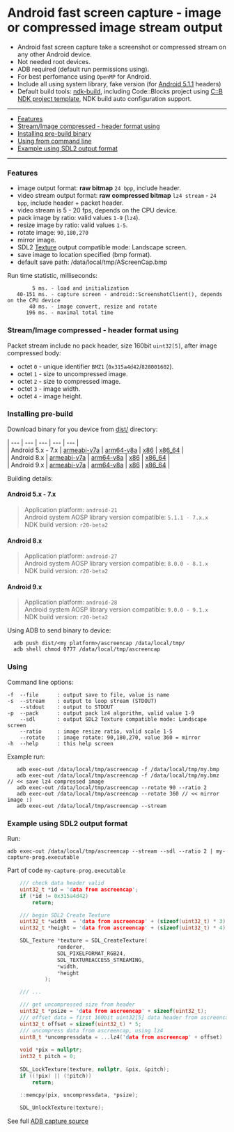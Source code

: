 # Android fast screen capture - image or compressed image stream output

- Android fast screen capture take a screenshot or compressed stream on any other Android device.  
- Not needed root devices.   
- ADB required (default run permissions using).  
- For best perfomance using `OpenMP` for Android.
- Include all using system library, fake version (for [Android 5.1.1](https://github.com/ClnViewer/android-platform-headers/tree/master/android-5.1.1_r1) headers)
- Default build tools: [ndk-build](https://developer.android.com/ndk/downloads?hl=hi#beta-downloads), including Code::Blocks project using [C::B NDK project template](https://github.com/ClnViewer/Code-Blocks-Android-NDK), NDK build auto configuration support.

----

- [Features](#features)
- [Stream/Image compressed - header format using](#streamimage-compressed---header-format-using)
- [Installing pre-build binary](#installing-pre-build)
- [Using from command line](#using)
- [Example using SDL2 output format](#example-using-sdl2-output-format)

----

### Features

- image output format: **raw bitmap** `24 bpp`, include header.
- video stream output format: **raw compressed bitmap** `lz4 stream` - `24 bpp`, include header + packet header.
- video stream is 5 - 20 fps, depends on the CPU device.  
- pack image by ratio: valid values `1-9` (`lz4`).
- resize image by ratio: valid values `1-5`.
- rotate image: `90,180,270`
- mirror image.
- SDL2 [Texture](#example-using-sdl2-output-format) output compatible mode: Landscape screen.
- save image to location specified (bmp format).
- default save path: /data/local/tmp/AScreenCap.bmp

Run time statistic, milliseconds:

            5 ms. - load and initialization
       40-151 ms. - capture screen - android::ScreenshotClient(), depends on the CPU device   
           40 ms. - image convert, resize and rotate
          196 ms. - maximal total time


### Stream/Image compressed - header format using

Packet stream include no pack header, size 160bit  `uint32[5]`, after image compressed body:
- octet `0` - unique identifier `BMZ1` (`0x315a4d42`/`828001602`).  
- octet `1` - size to uncompressed image.
- octet `2` - size to compressed image.
- octet `3` - image width.
- octet `4` - image height.

### Installing pre-build

Download binary for you device from [dist/](https://github.com/ClnViewer/Android-fast-screen-capture/blob/master/dist/) directory: 


| --- | --- | --- | --- | --- |  
| Android 5.x - 7.x | [armeabi-v7a](https://github.com/ClnViewer/Android-fast-screen-capture/blob/master/dist/5/armeabi-v7a) | [arm64-v8a](https://github.com/ClnViewer/Android-fast-screen-capture/blob/master/dist/5/arm64-v8a) | [x86](https://github.com/ClnViewer/Android-fast-screen-capture/blob/master/dist/5/x86) | [x86_64](https://github.com/ClnViewer/Android-fast-screen-capture/blob/master/dist/5/x86_64) |  
| Android 8.x | [armeabi-v7a](https://github.com/ClnViewer/Android-fast-screen-capture/blob/master/dist/8/armeabi-v7a) | [arm64-v8a](https://github.com/ClnViewer/Android-fast-screen-capture/blob/master/dist/8/arm64-v8a) | [x86](https://github.com/ClnViewer/Android-fast-screen-capture/blob/master/dist/8/x86) | [x86_64](https://github.com/ClnViewer/Android-fast-screen-capture/blob/master/dist/8/x86_64) |  
| Android 9.x | [armeabi-v7a](https://github.com/ClnViewer/Android-fast-screen-capture/blob/master/dist/9/armeabi-v7a) | [arm64-v8a](https://github.com/ClnViewer/Android-fast-screen-capture/blob/master/dist/9/arm64-v8a) | [x86](https://github.com/ClnViewer/Android-fast-screen-capture/blob/master/dist/9/x86) | [x86_64](https://github.com/ClnViewer/Android-fast-screen-capture/blob/master/dist/9/x86_64) |  


Building details:

#### Android 5.x - 7.x
> Application platform: `android-21`   
> Android system AOSP library version compatible: `5.1.1 - 7.x.x`   
> NDK build version: `r20-beta2`   

#### Android 8.x
> Application platform: `android-27`   
> Android system AOSP library version compatible: `8.0.0 - 8.1.x`   
> NDK build version: `r20-beta2`   

#### Android 9.x
> Application platform: `android-28`   
> Android system AOSP library version compatible: `9.0.0 - 9.1.x`   
> NDK build version: `r20-beta2`   

Using ADB to send binary to device: 

      adb push dist/<my platform>/ascreencap /data/local/tmp/
      adb shell chmod 0777 /data/local/tmp/ascreencap

### Using

Command line options:

	-f	--file		: output save to file, value is name
	-s	--stream	: output to loop stream (STDOUT)
		--stdout	: output to STDOUT
	-p	--pack		: output pack lz4 algorithm, valid value 1-9
		--sdl		: output SDL2 Texture compatible mode: Landscape screen
		--ratio 	: image resize ratio, valid scale 1-5
		--rotate	: image rotate: 90,180,270, value 360 = mirror
	-h	--help		: this help screen

Example run:

       adb exec-out /data/local/tmp/ascreencap -f /data/local/tmp/my.bmp
       adb exec-out /data/local/tmp/ascreencap -f /data/local/tmp/my.bmz // << save lz4 compressed image
       adb exec-out /data/local/tmp/ascreencap --rotate 90 --ratio 2
       adb exec-out /data/local/tmp/ascreencap --rotate 360 // << mirror image :)
       adb exec-out /data/local/tmp/ascreencap --stream
       

### Example using SDL2 output format

Run:

```shell
adb exec-out /data/local/tmp/ascreencap --stream --sdl --ratio 2 | my-capture-prog.executable
```

Part of code `my-capture-prog.executable`   

```C++
    /// check data header valid
    uint32_t *id = 'data from ascreencap';
    if (*id != 0x315a4d42)
        return;

    /// begin SDL2 Create Texture
    uint32_t *width  = 'data from ascreencap' + (sizeof(uint32_t) * 3);
    uint32_t *height = 'data from ascreencap' + (sizeof(uint32_t) * 4);

    SDL_Texture *texture = SDL_CreateTexture(
                renderer,
                SDL_PIXELFORMAT_RGB24,
                SDL_TEXTUREACCESS_STREAMING,
                *width,
                *height
            );

    /// ...

    /// get uncompressed size from header
    uint32_t *psize = 'data from ascreencap' + sizeof(uint32_t);
    /// offset data = first 160bit uint32[5] data header from ascreencap
    uint32_t offset = sizeof(uint32_t) * 5;
    /// uncompress data from ascreencap, using lz4
    uint8_t *uncompressdata = ...lz4('data from ascreencap' + offset)
    
    void *pix = nullptr;
    int32_t pitch = 0;
    
    SDL_LockTexture(texture, nullptr, &pix, &pitch);
    if ((!pix) || (!pitch))
        return;
	
    ::memcpy(pix, uncompressdata, *psize);

    SDL_UnlockTexture(texture);

```

See full [ADB capture source](https://github.com/ClnViewer/ADB-Android-Viewer/blob/f61a59666fd888ba99c79537f0b4ae4c696eec13/src/ADBDriverDLL/src/DriverSocket/DriverSocketCapture.cpp#L7)

